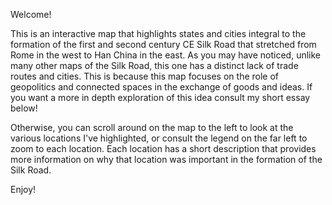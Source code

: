 <section id="test">

Welcome!

This is an interactive map that highlights states and cities integral to the formation of the first and second century CE Silk Road that stretched from Rome in the west to Han China in the east. As you may have noticed, unlike many other maps of the Silk Road, this one has a distinct lack of trade routes and cities. This is because this map focuses on the role of geopolitics and connected spaces in the exchange of goods and ideas. If you want a more in depth exploration of this idea consult my short essay below!

Otherwise, you can scroll around on the map to the left to look at the various locations I've highlighted, or consult the legend on the far left to zoom to each location. Each location has a short description that provides more information on why that location was important in the formation of the Silk Road.

Enjoy!

</section>
